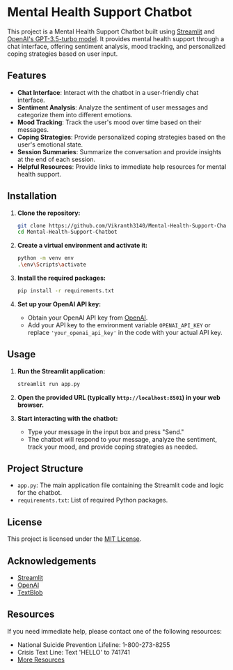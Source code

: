 # Mental Health Support Chatbot

This project is a Mental Health Support Chatbot built using [Streamlit](https://streamlit.io/) and [OpenAI's GPT-3.5-turbo model](https://platform.openai.com/docs/models/gpt-3-5-turbo). It provides mental health support through a chat interface, offering sentiment analysis, mood tracking, and personalized coping strategies based on user input.

## Features

- **Chat Interface**: Interact with the chatbot in a user-friendly chat interface.
- **Sentiment Analysis**: Analyze the sentiment of user messages and categorize them into different emotions.
- **Mood Tracking**: Track the user's mood over time based on their messages.
- **Coping Strategies**: Provide personalized coping strategies based on the user's emotional state.
- **Session Summaries**: Summarize the conversation and provide insights at the end of each session.
- **Helpful Resources**: Provide links to immediate help resources for mental health support.

## Installation

1. **Clone the repository:**
    ```bash
    git clone https://github.com/Vikranth3140/Mental-Health-Support-Chatbot.git
    cd Mental-Health-Support-Chatbot
    ```

2. **Create a virtual environment and activate it:**
    ```bash
    python -m venv env
    .\env\Scripts\activate
    ```

3. **Install the required packages:**
    ```bash
    pip install -r requirements.txt
    ```

4. **Set up your OpenAI API key:**
    - Obtain your OpenAI API key from [OpenAI](https://platform.openai.com/account/api-keys).
    - Add your API key to the environment variable `OPENAI_API_KEY` or replace `'your_openai_api_key'` in the code with your actual API key.

## Usage

1. **Run the Streamlit application:**
    ```bash
    streamlit run app.py
    ```

2. **Open the provided URL (typically `http://localhost:8501`) in your web browser.**

3. **Start interacting with the chatbot:**
    - Type your message in the input box and press "Send."
    - The chatbot will respond to your message, analyze the sentiment, track your mood, and provide coping strategies as needed.

## Project Structure

- `app.py`: The main application file containing the Streamlit code and logic for the chatbot.
- `requirements.txt`: List of required Python packages.

## License

This project is licensed under the [MIT License](LICENSE).

## Acknowledgements

- [Streamlit](https://streamlit.io/)
- [OpenAI](https://openai.com/)
- [TextBlob](https://textblob.readthedocs.io/en/dev/)

## Resources

If you need immediate help, please contact one of the following resources:
- National Suicide Prevention Lifeline: 1-800-273-8255
- Crisis Text Line: Text 'HELLO' to 741741
- [More Resources](https://www.mentalhealth.gov/get-help/immediate-help)
